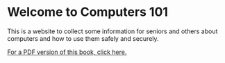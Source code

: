 # Welcome to Computers 101

This is a website to collect some information for seniors and others about computers and how to use them safely and securely.

[For a PDF version of this book, click here.](files/computers-101.pdf)

```{index} Table of Contents

```

```{tableofcontents}

```
